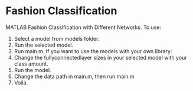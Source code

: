 # Fashion Classification
MATLAB Fashion Classification with Different Networks.
To use:
1. Select a model from models folder.
2. Run the selected model.
3. Run main.m.
If you want to use the models with your own library:
1. Change the fullyconnectedlayer sizes in your selected model with your class amount.
2. Run the model.
3. Change the data path in main.m, then run main.m
4. Voila.
